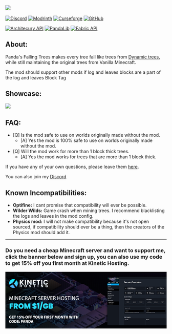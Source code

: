 ![](https://github.com/PandaDap2006/Pandas-Falling-Trees/blob/master/assets_for_readme/banner.png?raw=true)

[![Discord](https://img.shields.io/discord/1021703635178115122?style=for-the-badge&logo=discord&label=Discord&labelColor=black&color=lightblue)](https://discord.gg/wjPt4vEfXb)
[![Modrinth](https://img.shields.io/modrinth/dt/i2kUe4lq?style=for-the-badge&logo=modrinth&label=Modrinth&labelColor=black&color=green)](https://modrinth.com/mod/pandas-falling-trees)
[![Curseforge](https://img.shields.io/curseforge/dt/880630?style=for-the-badge&logo=curseforge&label=Curseforge&labelColor=black&color=red)](https://www.curseforge.com/minecraft/mc-mods/pandas-falling-trees)
[![GitHub](https://img.shields.io/github/downloads/PandaDap2006/Pandas-Falling-Trees/total?style=for-the-badge&logo=github&label=Github&labelColor=black&color=white)](https://github.com/PandaDap2006/Pandas-Falling-Trees)

[![Architecury API](https://img.shields.io/badge/Architectury%20API-REQUIRED-1?style=for-the-badge&labelColor=black&color=gold)](https://www.curseforge.com/minecraft/mc-mods/architectury-api)
[![PandaLib](https://img.shields.io/badge/PandaLib-REQUIRED-1?style=for-the-badge&labelColor=black&color=gold)](https://www.curseforge.com/minecraft/mc-mods/pandalib)
[![Fabric API](https://img.shields.io/badge/Fabric%20API-REQUIRED%20for%20Fabric-1?style=for-the-badge&labelColor=black&color=gold)](https://www.curseforge.com/minecraft/mc-mods/fabric-api)

## About:
Panda's Falling Trees makes every tree fall like trees from [Dynamic trees](https://www.curseforge.com/minecraft/mc-mods/dynamictrees), while still maintaining the original trees from Vanilla Minecraft.

The mod should support other mods if log and leaves blocks are a part of the log and leaves Block Tag

## Showcase:
![](https://github.com/PandaDap2006/Pandas-Falling-Trees/blob/master/assets_for_readme/showcase_falling_tree_large.gif?raw=true)

## FAQ:
- [Q] Is the mod safe to use on worlds originally made without the mod. 
  - [A] Yes the mod is 100% safe to use on worlds originally made without the mod.
- [Q] Will the mod work for more than 1 block thick trees. 
  - [A] Yes the mod works for trees that are more than 1 block thick.

If you have any of your own questions, please leave them [here](https://github.com/PandaDap2006/Pandas-Falling-Trees/discussions/categories/q-a).

You can also join my [Discord](https://discord.gg/wjPt4vEfXb)

## Known Incompatibilities:
- **Optifine:** I cant promise that compatibility will ever be possible.
- **Wilder Wilds:** Game crash when mining trees. I recommend blacklisting the logs and leaves in the mod config.
- **Physics mod:** I will not make compatibility because it's not open sourced, if compatibility should ever be a thing, then the creators of the Physics mod should add it.

---
### Do you need a cheap Minecraft server and want to support me, click the banner below and sign up, you can also use my code to get 15% off you first month at Kinetic Hosting.
[![](https://github.com/PandaDap2006/PandaDap2006/blob/main/assets_for_readme/kinetic_hosting_banner.png?raw=true)](https://billing.kinetichosting.net/aff.php?aff=476)